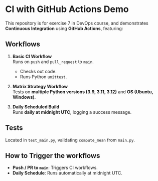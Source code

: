 # CI with GitHub Actions Demo

This repository is for exercise 7 in DevOps course, and demonstrates **Continuous Integration** using **GitHub Actions**, featuring:

## Workflows

1. **Basic CI Workflow**  
   Runs on `push` and `pull_request` to `main`.  
   - Checks out code.
   - Runs Python `unittest`.

2. **Matrix Strategy Workflow**  
   Tests on **multiple Python versions (3.9, 3.11, 3.12)** and **OS (Ubuntu, Windows)**.

3. **Daily Scheduled Build**  
   Runs **daily at midnight UTC**, logging a success message.

## Tests

Located in `test_main.py`, validating `compute_mean` from `main.py`.

## How to Trigger the workflows

- **Push / PR to `main`**: Triggers CI workflows.
- **Daily Schedule**: Runs automatically at midnight UTC.

